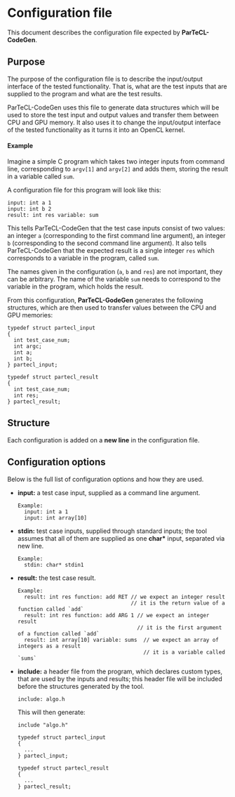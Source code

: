 # Configuration file

This document describes the configuration file expected by **ParTeCL-CodeGen**.

## Purpose

The purpose of the configuration file is to describe the input/output interface of the tested functionality.
That is, what are the test inputs that are supplied to the program and what are the test results.

ParTeCL-CodeGen uses this file to generate data structures which will be used to store the test input and output values and transfer them between CPU and GPU memory.
It also uses it to change the input/output interface of the tested functionality as it turns it into an OpenCL kernel.

#### Example

Imagine a simple C program which takes two integer inputs from command line, corresponding to `argv[1]` and `argv[2]` and adds them, storing the result in a variable called `sum`.

A configuration file for this program will look like this:

```
input: int a 1
input: int b 2
result: int res variable: sum 
```

This tells ParTeCL-CodeGen that the test case inputs consist of two values: an integer `a` (corresponding to the first command line argument), an integer `b` (corresponding to the second command line argument). 
It also tells ParTeCL-CodeGen that the expected result is a single integer `res` which corresponds to a variable in the program, called `sum`.

The names given in the configuration (`a`, `b` and `res`) are not important, they can be arbitrary.
The name of the variable `sum` needs to correspond to the variable in the program, which holds the result.

From this configuration, **ParTeCL-GodeGen** generates the following structures, which are then used to transfer values between the CPU and GPU memories:

```
typedef struct partecl_input
{
  int test_case_num;
  int argc;
  int a;
  int b;
} partecl_input;

typedef struct partecl_result
{
  int test_case_num;
  int res;
} partecl_result;
```

## Structure

Each configuration is added on a **new line** in the configuration file.

## Configuration options

Below is the full list of configuration options and how they are used.

* **input:** a test case input, supplied as a command line argument.
  ``` 
  Example:
    input: int a 1
    input: int array[10]
  ```

* **stdin:** test case inputs, supplied through standard inputs; the tool assumes that all of them are supplied as one **char\*** input, separated via new line.
  ``` 
  Example:
    stdin: char* stdin1
  ```

* **result:** the test case result. 
  ``` 
  Example:
    result: int res function: add RET // we expect an integer result
                                      // it is the return value of a function called `add`
    result: int res function: add ARG 1 // we expect an integer result
                                        // it is the first argument of a function called `add`
    result: int array[10] variable: sums  // we expect an array of integers as a result
                                          // it is a variable called `sums`
  ```

* **include:** a header file from the program, which declares custom types, that are used by the inputs and results; this header file will be included before the structures generated by the tool.
  ```
  include: algo.h
  ```
  This will then generate:
  ```
  include "algo.h"

  typedef struct partecl_input
  {
    ...
  } partecl_input;

  typedef struct partecl_result
  {
    ...
  } partecl_result;
  ```

